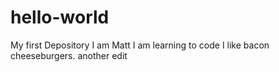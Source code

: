 # hello-world
My first Depository
I am Matt I am learning to code I like bacon cheeseburgers.
another edit
